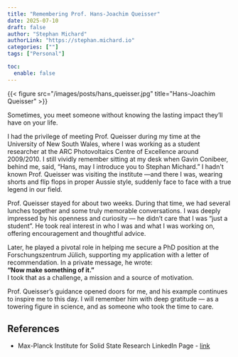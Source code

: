 ```yaml
---
title: "Remembering Prof. Hans-Joachim Queisser"
date: 2025-07-10
draft: false
author: "Stephan Michard"
authorLink: "https://stephan.michard.io"
categories: [""]
tags: ["Personal"]

toc:
  enable: false
---
```


{{< figure src="/images/posts/hans_queisser.jpg" title="Hans-Joachim Queisser" >}}

Sometimes, you meet someone without knowing the lasting impact they’ll have on your life.

I had the privilege of meeting Prof. Queisser during my time at the University of New South Wales, where I was working as a student researcher at the ARC Photovoltaics Centre of Excellence around 2009/2010. I still vividly remember sitting at my desk when Gavin Conibeer, behind me, said, “Hans, may I introduce you to Stephan Michard.” I hadn't known Prof. Queisser was visiting the institute —and there I was, wearing shorts and flip flops in proper Aussie style, suddenly face to face with a true legend in our field.

Prof. Queisser stayed for about two weeks. During that time, we had several lunches together and some truly memorable conversations. I was deeply impressed by his openness and curiosity — he didn’t care that I was “just a student”. He took real interest in who I was and what I was working on, offering encouragement and thoughtful advice.

Later, he played a pivotal role in helping me secure a PhD position at the Forschungszentrum Jülich, supporting my application with a letter of recommendation.
In a private message, he wrote:  
**“Now make something of it.”**  
I took that as a challenge, a mission and a source of motivation.

Prof. Queisser’s guidance opened doors for me, and his example continues to inspire me to this day. I will remember him with deep gratitude — as a towering figure in science, and as someone who took the time to care.


## References
- Max-Planck Institute for Solid State Research LinkedIn Page - [link](https://www.linkedin.com/posts/max-planck-institute-for-solid-state-research-stuttgart-germany_we-mourn-the-passing-of-prof-dr-hans-joachim-activity-7348623097874255873-2tm6?utm_source=share&utm_medium=member_desktop&rcm=ACoAAAtEiQcBEy8d8vSnm8NBZWZ0faicZji_MK0)